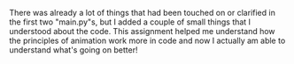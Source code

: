 There was already a lot of things that had been touched on or clarified in the first two "main.py"s, but I added a couple of small things that I understood about the code. This assignment helped me understand how the principles of animation work more in code and now I actually am able to understand what's going on better!